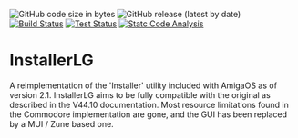 ![GitHub code size in bytes](https://img.shields.io/github/languages/code-size/sodero/InstallerLG?style=flat&label=Code%20size)
![GitHub release (latest by date)](https://img.shields.io/github/v/release/sodero/InstallerLG?style=flat&label=Latest%20release)
[![Build Status](https://img.shields.io/github/actions/workflow/status/sodero/InstallerLG/build.yml?style=flat&label=Build)](https://github.com/sodero/InstallerLG/actions/workflows/build.yml)
[![Test Status](https://img.shields.io/github/actions/workflow/status/sodero/InstallerLG/test.yml?style=flat&label=Test)](https://github.com/sodero/InstallerLG/actions/workflows/test.yml)
[![Statc Code Analysis](https://img.shields.io/github/actions/workflow/status/sodero/InstallerLG/analysis.yml?style=flat&label=Static%20code%20analysis)](https://github.com/sodero/InstallerLG/actions/workflows/analysis.yml)

# InstallerLG

A reimplementation of the 'Installer' utility included with AmigaOS as of
version 2.1. InstallerLG aims to be fully compatible with the original as
described in the V44.10 documentation. Most resource limitations found in
the Commodore implementation are gone, and the GUI has been replaced by a
MUI / Zune based one.
